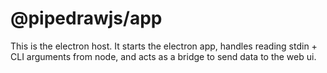# @pipedrawjs/app

This is the electron host. It starts the electron app, handles reading stdin + CLI arguments from node, and acts as a bridge to send data to the web ui.
